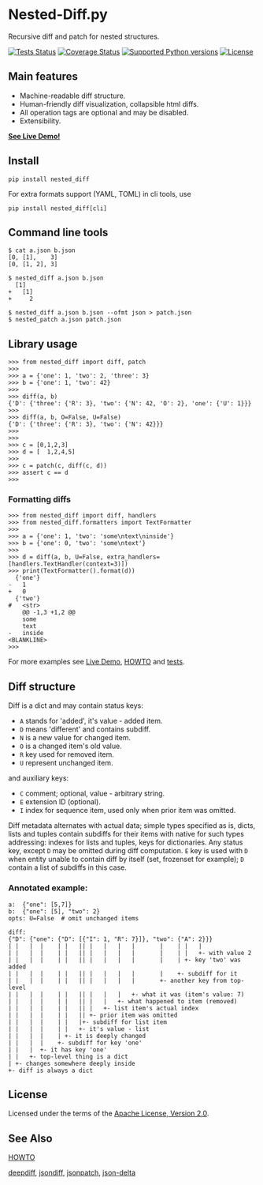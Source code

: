 # Nested-Diff.py

Recursive diff and patch for nested structures.

[![Tests Status](https://github.com/mr-mixas/Nested-Diff.py/actions/workflows/tests.yml/badge.svg)](https://github.com/mr-mixas/Nested-Diff.py/actions?query=branch%3Amaster)
[![Coverage Status](https://coveralls.io/repos/github/mr-mixas/Nested-Diff.py/badge.svg)](https://coveralls.io/github/mr-mixas/Nested-Diff.py)
[![Supported Python versions](https://img.shields.io/pypi/pyversions/nested_diff.svg)](https://pypi.org/project/nested_diff/)
[![License](https://img.shields.io/pypi/l/nested_diff.svg)](https://pypi.org/project/nested_diff/)

## Main features

* Machine-readable diff structure.
* Human-friendly diff visualization, collapsible html diffs.
* All operation tags are optional and may be disabled.
* Extensibility.

**[See Live Demo!](https://nesteddiff.pythonanywhere.com/)**

## Install

`pip install nested_diff`

For extra formats support (YAML, TOML) in cli tools, use

`pip install nested_diff[cli]`

## Command line tools

```
$ cat a.json b.json
[0, [1],    3]
[0, [1, 2], 3]
```
```
$ nested_diff a.json b.json
  [1]
+   [1]
+     2
```
```
$ nested_diff a.json b.json --ofmt json > patch.json
$ nested_patch a.json patch.json
```

## Library usage

```
>>> from nested_diff import diff, patch
>>>
>>> a = {'one': 1, 'two': 2, 'three': 3}
>>> b = {'one': 1, 'two': 42}
>>>
>>> diff(a, b)
{'D': {'three': {'R': 3}, 'two': {'N': 42, 'O': 2}, 'one': {'U': 1}}}
>>>
>>> diff(a, b, O=False, U=False)
{'D': {'three': {'R': 3}, 'two': {'N': 42}}}
>>>
>>>
>>> c = [0,1,2,3]
>>> d = [  1,2,4,5]
>>>
>>> c = patch(c, diff(c, d))
>>> assert c == d
>>>
```

### Formatting diffs

```
>>> from nested_diff import diff, handlers
>>> from nested_diff.formatters import TextFormatter
>>>
>>> a = {'one': 1, 'two': 'some\ntext\ninside'}
>>> b = {'one': 0, 'two': 'some\ntext'}
>>>
>>> d = diff(a, b, U=False, extra_handlers=[handlers.TextHandler(context=3)])
>>> print(TextFormatter().format(d))
  {'one'}
-   1
+   0
  {'two'}
#   <str>
    @@ -1,3 +1,2 @@
    some
    text
-   inside
<BLANKLINE>
>>>
```

For more examples see [Live Demo](https://nesteddiff.pythonanywhere.com/),
[HOWTO](https://github.com/mr-mixas/Nested-Diff.py/blob/master/HOWTO.md) and
[tests](https://github.com/mr-mixas/Nested-Diff.py/tree/master/tests).

## Diff structure

Diff is a dict and may contain status keys:

* `A` stands for 'added', it's value - added item.
* `D` means 'different' and contains subdiff.
* `N` is a new value for changed item.
* `O` is a changed item's old value.
* `R` key used for removed item.
* `U` represent unchanged item.

and auxiliary keys:

* `C` comment; optional, value - arbitrary string.
* `E` extension ID (optional).
* `I` index for sequence item, used only when prior item was omitted.

Diff metadata alternates with actual data; simple types specified as is, dicts,
lists and tuples contain subdiffs for their items with native for such types
addressing: indexes for lists and tuples, keys for dictionaries. Any status
key, except `D` may be omitted during diff computation. `E` key is used with
`D` when entity unable to contain diff by itself (set, frozenset for example);
`D` contain a list of subdiffs in this case.

### Annotated example:

```
a:  {"one": [5,7]}
b:  {"one": [5], "two": 2}
opts: U=False  # omit unchanged items

diff:
{"D": {"one": {"D": [{"I": 1, "R": 7}]}, "two": {"A": 2}}}
| |   |  |    | |   || |   |   |   |       |    | |   |
| |   |  |    | |   || |   |   |   |       |    | |   +- with value 2
| |   |  |    | |   || |   |   |   |       |    | +- key 'two' was added
| |   |  |    | |   || |   |   |   |       |    +- subdiff for it
| |   |  |    | |   || |   |   |   |       +- another key from top-level
| |   |  |    | |   || |   |   |   +- what it was (item's value: 7)
| |   |  |    | |   || |   |   +- what happened to item (removed)
| |   |  |    | |   || |   +- list item's actual index
| |   |  |    | |   || +- prior item was omitted
| |   |  |    | |   |+- subdiff for list item
| |   |  |    | |   +- it's value - list
| |   |  |    | +- it is deeply changed
| |   |  |    +- subdiff for key 'one'
| |   |  +- it has key 'one'
| |   +- top-level thing is a dict
| +- changes somewhere deeply inside
+- diff is always a dict
```

## License

Licensed under the terms of the [Apache License, Version 2.0](http://www.apache.org/licenses/LICENSE-2.0).

## See Also

[HOWTO](https://github.com/mr-mixas/Nested-Diff.py/blob/master/HOWTO.md)

[deepdiff](https://pypi.org/project/deepdiff/),
[jsondiff](https://pypi.org/project/jsondiff/),
[jsonpatch](https://pypi.org/project/jsonpatch/),
[json-delta](https://pypi.org/project/json-delta/)
